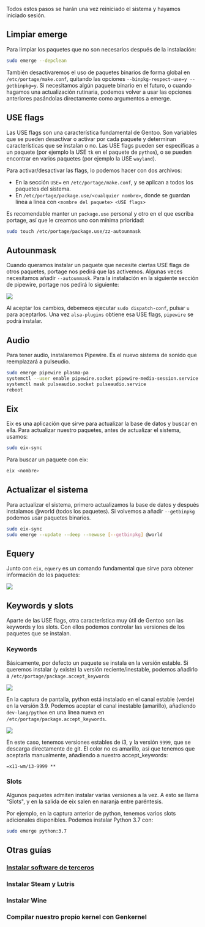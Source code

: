 Todos estos pasos se harán una vez reiniciado el sistema y hayamos iniciado sesión.

## Limpiar emerge

Para limpiar los paquetes que no son necesarios después de la instalación:

```sh
sudo emerge --depclean
```

También desactivaremos el uso de paquetes binarios de forma global en `/etc/portage/make.conf`, quitando las opciones `--binpkg-respect-use=y --getbinpkg=y`. Si necesitamos algún paquete binario en el futuro, o cuando hagamos una actualización rutinaria, podemos volver a usar las opciones anteriores pasándolas directamente como argumentos a emerge.


## USE flags

Las USE flags son una característica fundamental de Gentoo. Son variables que se pueden desactivar o activar por cada paquete y determinan características que se instalan o no. Las USE flags pueden ser específicas a un paquete (por ejemplo la USE `tk` en el paquete de `python`), o se pueden encontrar en varios paquetes (por ejemplo la USE `wayland`).

Para activar/desactivar las flags, lo podemos hacer con dos archivos:

- En la sección `USE=` en `/etc/portage/make.conf`, y se aplican a todos los paquetes del sistema.
- En `/etc/portage/package.use/<cualquier nombre>`, donde se guardan línea a línea con `<nombre del paquete> <USE flags>`

Es recomendable manter un `package.use` personal y otro en el que escriba portage, así que le creamos uno con mínima prioridad:

```sh
sudo touch /etc/portage/package.use/zz-autounmask
```


## Autounmask

Cuando queramos instalar un paquete que necesite ciertas USE flags de otros paquetes, portage nos pedirá que las activemos. Algunas veces necesitamos añadir `--autounmask`. Para la instalación en la siguiente sección de pipewire, portage nos pedirá lo siguiente:

![](../img/pipewire.png)

Al aceptar los cambios, debemeos ejecutar `sudo dispatch-conf`, pulsar `u` para aceptarlos. Una vez `alsa-plugins` obtiene esa USE flags, `pipewire` se podrá instalar.

## Audio

Para tener audio, instalaremos Pipewire. Es el nuevo sistema de sonido que reemplazará a pulseudio.

```sh
sudo emerge pipewire plasma-pa
systemctl --user enable pipewire.socket pipewire-media-session.service
systemctl mask pulseaudio.socket pulseaudio.service
reboot
```

## Eix

Eix es una aplicación que sirve para actualizar la base de datos y buscar en ella.
Para actualizar nuestro paquetes, antes de actualizar el sistema, usamos:

```sh
sudo eix-sync
```

Para buscar un paquete con eix:

```sh
eix <nombre>
```

## Actualizar el sistema

Para actualizar el sistema, primero actualizamos la base de datos y después instalamos @world (todos los paquetes). Si volvemos a añadir `--getbinpkg` podemos usar paquetes binarios.

```sh
sudo eix-sync
sudo emerge --update --deep --newuse [--getbinpkg] @world
```

## Equery

Junto con `eix`, `equery` es un comando fundamental que sirve para obtener información de los paquetes:

![](../img/equery.png)

## Keywords y slots

Aparte de las USE flags, otra característica muy útil de Gentoo son las keywords y los slots. Con ellos podemos controlar las versiones de los paquetes que se instalan.

### Keywords

Básicamente, por defecto un paquete se instala en la versión estable. Si queremos instalar (y existe) la versión reciente/inestable, podemos añadirlo a `/etc/portage/package.accept_keywords`

![](../img/keywords.png)

En la captura de pantalla, python está instalado en el canal estable (verde) en la versión 3.9. Podemos aceptar el canal inestable (amarillo), añadiendo `dev-lang/python` en una línea nueva en `/etc/portage/package.accept_keywords`.

![](../img/keywords2.png)

En este caso, tenemos versiones estables de i3, y la versión `9999`, que se descarga directamente de git. El color no es amarillo, así que tenemos que aceptarla manualmente, añadiendo a nuestro accept_keywords:

```
=x11-wm/i3-9999 **
```

### Slots

Algunos paquetes admiten instalar varias versiones a la vez. A esto se llama "Slots", y en la salida de eix salen en naranja entre paréntesis.

Por ejemplo, en la captura anterior de python, tenemos varios slots adicionales disponibles. Podemos instalar Python 3.7 con:

```sh
sudo emerge python:3.7
```

## Otras guías

### [Instalar software de terceros](README-third.md)

### Instalar Steam y Lutris

### Instalar Wine

### Compilar nuestro propio kernel con Genkernel

